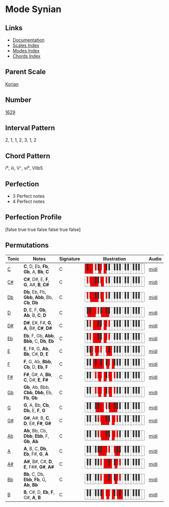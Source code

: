 # Mode Synian

## Links

- [Documentation](README.md)
- [Scales Index](Scales.md)
- [Modes Index](Modes.md)
- [Chords Index](Chords.md)

## Parent Scale

[Korian](ScaleKorian.md)

## Number

[1629](https://ianring.com/musictheory/scales/1629)

## Interval Pattern

2, 1, 1, 2, 3, 1, 2

## Chord Pattern

i⁰, iii, V⁺, vi⁰, VIIb5

## Perfection

- 3 Perfect notes
- 4 Perfect notes

## Perfection Profile

[false true true false false true false]

## Permutations

| Tonic | Notes | Signature | Illustration | Audio |
|-------|-------|-----------|--------------|-------|
| [C](ModeCNaturalSynian.md) | **C**, D, Eb, **Fb**, **Gb**, A, **Bb**, **C** | C | ![CNaturalSynian](ModeCNaturalSynian.png) | [midi](https://github.com/edipermadi/music/blob/main/docs/ModeCNaturalSynian.mid?raw=true) |
| [C#](ModeCSharpSynian.md) | **C#**, D#, E, **F**, **G**, A#, **B**, **C#** | C | ![CSharpSynian](ModeCSharpSynian.png) | [midi](https://github.com/edipermadi/music/blob/main/docs/ModeCSharpSynian.mid?raw=true) |
| [Db](ModeDFlatSynian.md) | **Db**, Eb, Fb, **Gbb**, **Abb**, Bb, **Cb**, **Db** | C | ![DFlatSynian](ModeDFlatSynian.png) | [midi](https://github.com/edipermadi/music/blob/main/docs/ModeDFlatSynian.mid?raw=true) |
| [D](ModeDNaturalSynian.md) | **D**, E, F, **Gb**, **Ab**, B, **C**, **D** | C | ![DNaturalSynian](ModeDNaturalSynian.png) | [midi](https://github.com/edipermadi/music/blob/main/docs/ModeDNaturalSynian.mid?raw=true) |
| [D#](ModeDSharpSynian.md) | **D#**, E#, F#, **G**, **A**, B#, **C#**, **D#** | C | ![DSharpSynian](ModeDSharpSynian.png) | [midi](https://github.com/edipermadi/music/blob/main/docs/ModeDSharpSynian.mid?raw=true) |
| [Eb](ModeEFlatSynian.md) | **Eb**, F, Gb, **Abb**, **Bbb**, C, **Db**, **Eb** | C | ![EFlatSynian](ModeEFlatSynian.png) | [midi](https://github.com/edipermadi/music/blob/main/docs/ModeEFlatSynian.mid?raw=true) |
| [E](ModeENaturalSynian.md) | **E**, F#, G, **Ab**, **Bb**, C#, **D**, **E** | C | ![ENaturalSynian](ModeENaturalSynian.png) | [midi](https://github.com/edipermadi/music/blob/main/docs/ModeENaturalSynian.mid?raw=true) |
| [F](ModeFNaturalSynian.md) | **F**, G, Ab, **Bbb**, **Cb**, D, **Eb**, **F** | C | ![FNaturalSynian](ModeFNaturalSynian.png) | [midi](https://github.com/edipermadi/music/blob/main/docs/ModeFNaturalSynian.mid?raw=true) |
| [F#](ModeFSharpSynian.md) | **F#**, G#, A, **Bb**, **C**, D#, **E**, **F#** | C | ![FSharpSynian](ModeFSharpSynian.png) | [midi](https://github.com/edipermadi/music/blob/main/docs/ModeFSharpSynian.mid?raw=true) |
| [Gb](ModeGFlatSynian.md) | **Gb**, Ab, Bbb, **Cbb**, **Dbb**, Eb, **Fb**, **Gb** | C | ![GFlatSynian](ModeGFlatSynian.png) | [midi](https://github.com/edipermadi/music/blob/main/docs/ModeGFlatSynian.mid?raw=true) |
| [G](ModeGNaturalSynian.md) | **G**, A, Bb, **Cb**, **Db**, E, **F**, **G** | C | ![GNaturalSynian](ModeGNaturalSynian.png) | [midi](https://github.com/edipermadi/music/blob/main/docs/ModeGNaturalSynian.mid?raw=true) |
| [G#](ModeGSharpSynian.md) | **G#**, A#, B, **C**, **D**, E#, **F#**, **G#** | C | ![GSharpSynian](ModeGSharpSynian.png) | [midi](https://github.com/edipermadi/music/blob/main/docs/ModeGSharpSynian.mid?raw=true) |
| [Ab](ModeAFlatSynian.md) | **Ab**, Bb, Cb, **Dbb**, **Ebb**, F, **Gb**, **Ab** | C | ![AFlatSynian](ModeAFlatSynian.png) | [midi](https://github.com/edipermadi/music/blob/main/docs/ModeAFlatSynian.mid?raw=true) |
| [A](ModeANaturalSynian.md) | **A**, B, C, **Db**, **Eb**, F#, **G**, **A** | C | ![ANaturalSynian](ModeANaturalSynian.png) | [midi](https://github.com/edipermadi/music/blob/main/docs/ModeANaturalSynian.mid?raw=true) |
| [A#](ModeASharpSynian.md) | **A#**, B#, C#, **D**, **E**, F##, **G#**, **A#** | C | ![ASharpSynian](ModeASharpSynian.png) | [midi](https://github.com/edipermadi/music/blob/main/docs/ModeASharpSynian.mid?raw=true) |
| [Bb](ModeBFlatSynian.md) | **Bb**, C, Db, **Ebb**, **Fb**, G, **Ab**, **Bb** | C | ![BFlatSynian](ModeBFlatSynian.png) | [midi](https://github.com/edipermadi/music/blob/main/docs/ModeBFlatSynian.mid?raw=true) |
| [B](ModeBNaturalSynian.md) | **B**, C#, D, **Eb**, **F**, G#, **A**, **B** | C | ![BNaturalSynian](ModeBNaturalSynian.png) | [midi](https://github.com/edipermadi/music/blob/main/docs/ModeBNaturalSynian.mid?raw=true) |
